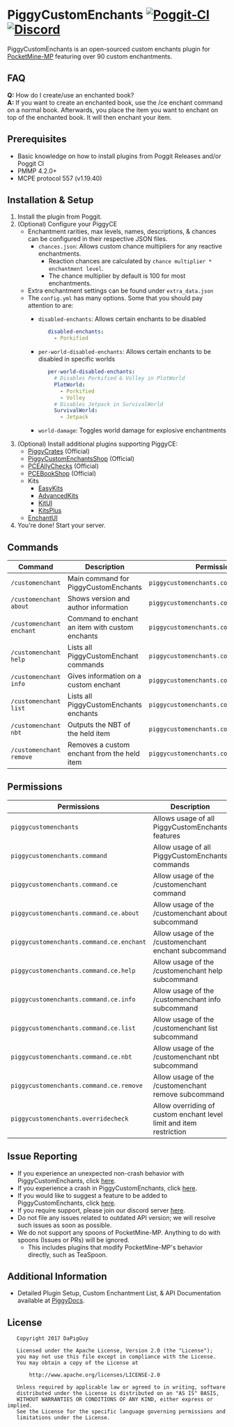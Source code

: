 # PiggyCustomEnchants [![Poggit-CI](https://poggit.pmmp.io/shield.dl/PiggyCustomEnchants)](https://poggit.pmmp.io/p/PiggyCustomEnchants) [![Discord](https://img.shields.io/discord/330850307607363585?logo=discord)](https://discord.gg/qmnDsSD)

PiggyCustomEnchants is an open-sourced custom enchants plugin for [PocketMine-MP](https://github.com/pmmp/PocketMine-MP) featuring over 90 custom enchantments.

<!-- If one question constantly persists, add the Q/A in here. -->
## FAQ
**Q:** How do I create/use an enchanted book? </br>
**A:** If you want to create an enchanted book, use the /ce enchant command on a normal book. Afterwards, you place the item you want to enchant on top of the enchanted book. It will then enchant your item.

## Prerequisites
* Basic knowledge on how to install plugins from Poggit Releases and/or Poggit CI
* PMMP 4.2.0+
* MCPE protocol 557 (v1.19.40)

## Installation & Setup
1. Install the plugin from Poggit.
2. (Optional) Configure your PiggyCE
   * Enchantment rarities, max levels, names, descriptions, & chances can be configured in their respective JSON files.
        * `chances.json`: Allows custom chance multipliers for any reactive enchantments.
            * Reaction chances are calculated by `chance multiplier * enchantment level`.
            * The chance multiplier by default is 100 for most enchantments.
   * Extra enchantment settings can be found under `extra_data.json`
   * The `config.yml` has many options. Some that you should pay attention to are:
     * `disabled-enchants`: Allows certain enchants to be disabled
     
         ```yaml
            disabled-enchants:
              - Porkified
         ```
     * `per-world-disabled-enchants`: Allows certain enchants to be disabled in specific worlds
     
         ```yaml
            per-world-disabled-enchants:
              # Disables Porkified & Volley in PlotWorld
              PlotWorld:
                - Porkified
                - Volley
              # Disables Jetpack in SurvivalWorld
              SurvivalWorld:
                - Jetpack
         ```
     * `world-damage`: Toggles world damage for explosive enchantments
3. (Optional) Install additional plugins supporting PiggyCE:
   * [PiggyCrates](https://poggit.pmmp.io/p/PiggyCrates) (Official)
   * [PiggyCustomEnchantsShop](https://poggit.pmmp.io/p/PiggyCustomEnchantsShop) (Official)
   * [PCEAllyChecks](https://poggit.pmmp.io/p/PCEAllyChecks) (Official)
   * [PCEBookShop](https://poggit.pmmp.io/p/PCEBookShop) (Official)
   * Kits
      * [EasyKits](https://poggit.pmmp.io/p/EasyKits)
      * [AdvancedKits](https://poggit.pmmp.io/p/AdvancedKits) 
      * [KitUI](https://poggit.pmmp.io/p/KitUI)
      * [KitsPlus](https://poggit.pmmp.io/p/KitsPlus)
   * [EnchantUI](https://poggit.pmmp.io/p/EnchantUI)
5. You're done! Start your server.

## Commands
| Command                  | Description                                     | Permissions                              | Aliases       |
|--------------------------|-------------------------------------------------|------------------------------------------|---------------|
| `/customenchant`         | Main command for PiggyCustomEnchants            | `piggycustomenchants.command.ce`         | `/ce`         |
| `/customenchant about`   | Shows version and author information            | `piggycustomenchants.command.ce.about`   | `/ce about`   |
| `/customenchant enchant` | Command to enchant an item with custom enchants | `piggycustomenchants.command.ce.enchant` | `/ce enchant` |
| `/customenchant help`    | Lists all PiggyCustomEnchant commands           | `piggycustomenchants.command.ce.help`    | `/ce help`    |
| `/customenchant info`    | Gives information on a custom enchant           | `piggycustomenchants.command.ce.info`    | `/ce info`    |
| `/customenchant list`    | Lists all PiggyCustomEnchants enchants          | `piggycustomenchants.command.ce.list`    | `/ce list`    |
| `/customenchant nbt`     | Outputs the NBT of the held item                | `piggycustomenchants.command.ce.nbt`     | `/ce nbt`     |
| `/customenchant remove`  | Removes a custom enchant from the held item     | `piggycustomenchants.command.ce.remove`  | `/ce remove`  |

## Permissions
| Permissions                              | Description                                                         | Default |
|------------------------------------------|---------------------------------------------------------------------|---------|
| `piggycustomenchants`                    | Allows usage of all PiggyCustomEnchants features                    | `op`    |
| `piggycustomenchants.command`            | Allow usage of all PiggyCustomEnchants commands                     | `op`    |
| `piggycustomenchants.command.ce`         | Allow usage of the /customenchant command                           | `op`    |
| `piggycustomenchants.command.ce.about`   | Allow usage of the /customenchant about subcommand                  | `true`  |
| `piggycustomenchants.command.ce.enchant` | Allow usage of the /customenchant enchant subcommand                | `op`    |
| `piggycustomenchants.command.ce.help`    | Allow usage of the /customenchant help subcommand                   | `true`  |
| `piggycustomenchants.command.ce.info`    | Allow usage of the /customenchant info subcommand                   | `true`  |
| `piggycustomenchants.command.ce.list`    | Allow usage of the /customenchant list subcommand                   | `true`  |
| `piggycustomenchants.command.ce.nbt`     | Allow usage of the /customenchant nbt subcommand                    | `true`  |
| `piggycustomenchants.command.ce.remove`  | Allow usage of the /customenchant remove subcommand                 | `op`    |
| `piggycustomenchants.overridecheck`      | Allow overriding of custom enchant level limit and item restriction | `false` |

## Issue Reporting
* If you experience an unexpected non-crash behavior with PiggyCustomEnchants, click [here](https://github.com/DaPigGuy/PiggyCustomEnchants/issues/new?assignees=DaPigGuy&labels=bug&template=bug_report.md&title=).
* If you experience a crash in PiggyCustomEnchants, click [here](https://github.com/DaPigGuy/PiggyCustomEnchants/issues/new?assignees=DaPigGuy&labels=bug&template=crash.md&title=).
* If you would like to suggest a feature to be added to PiggyCustomEnchants, click [here](https://github.com/DaPigGuy/PiggyCustomEnchants/issues/new?assignees=DaPigGuy&labels=suggestion&template=suggestion.md&title=).
* If you require support, please join our discord server [here](https://discord.gg/qmnDsSD).
* Do not file any issues related to outdated API version; we will resolve such issues as soon as possible.
* We do not support any spoons of PocketMine-MP. Anything to do with spoons (Issues or PRs) will be ignored.
  * This includes plugins that modify PocketMine-MP's behavior directly, such as TeaSpoon.

## Additional Information
* Detailed Plugin Setup, Custom Enchantment List, & API Documentation available at [PiggyDocs](https://piggydocs.aericio.net/PiggyCustomEnchants.html).

## License
```
   Copyright 2017 DaPigGuy

   Licensed under the Apache License, Version 2.0 (the "License");
   you may not use this file except in compliance with the License.
   You may obtain a copy of the License at

       http://www.apache.org/licenses/LICENSE-2.0

   Unless required by applicable law or agreed to in writing, software
   distributed under the License is distributed on an "AS IS" BASIS,
   WITHOUT WARRANTIES OR CONDITIONS OF ANY KIND, either express or implied.
   See the License for the specific language governing permissions and
   limitations under the License.

```
